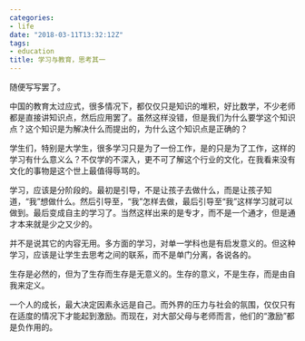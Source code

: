 ```yaml
---
categories: 
- life
date: "2018-03-11T13:32:12Z"
tags: 
- education
title: 学习与教育，思考其一
---
```


随便写写罢了。

中国的教育太过应式，很多情况下，都仅仅只是知识的堆积，好比数学，不少老师都是直接讲知识点，然后应用罢了。虽然这样没错，但是我们为什么要学这个知识点？这个知识是为解决什么而提出的，为什么这个知识点是正确的？

学生们，特别是大学生，很多学习只是为了一份工作，是的只是为了工作，这样的学习有什么意义么？不仅学的不深入，更不可了解这个行业的文化，在我看来没有文化的事物是这个世上最值得辱骂的。

学习，应该是分阶段的。最初是引导，不是让孩子去做什么，而是让孩子知道，“我”想做什么。然后引导至，“我”怎样去做，最后引导至“我”这样学习就可以做到。最后变成自主的学习了。当然这样出来的是专才，而不是一个通才，但是通才本来就是少之又少的。

并不是说其它的内容无用。多方面的学习，对单一学科也是有启发意义的。但这种学习，应该是让学生去思考之间的联系，而不是单门分离，各说各的。

生存是必然的，但为了生存而生存是无意义的。生存的意义，不是生存，而是由自我来定义。

一个人的成长，最大决定因素永远是自己。而外界的压力与社会的氛围，仅仅只有在适度的情况下才能起到激励。而现在，对大部父母与老师而言，他们的“激励”都是负作用的。

